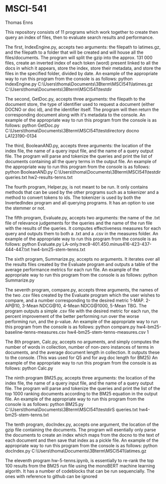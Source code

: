 # MSCI-541

Thomas Enns

This repository consists of 11 programs which work together to create then query an index of files, then to evaluate search results and performance.

The first, IndexEngine.py, accepts two arguments: the filepath to latimes.gz, and the filepath to a folder that will be created and will house all the files/documents. The program will split the gzip into the approx. 131 000 files, create an inverted index of each token (word) present linked to all the docs in which it appears, store the index, store their metadata, and store the files in the specified folder, divided by date.  An example of the appropriate way to run this program from the console is as follows:
python IndexEngine.py C:\Users\thoma\Documents\3Bterm\MSCI541\latimes.gz C:\Users\thoma\Documents\3Bterm\MSCI541\testdir

The second, GetDoc.py, accepts three arguments: the filepath to the document store, the type of identifier used to request a document (either DOCNO or doc id), and the identifier itself. The program will then return the corresponding document along with it's metadata to the console. An example of the appropriate way to run this program from the console is as follows:
python GetDoc.py C:\Users\thoma\Documents\3Bterm\MSCI541\testdirectory docno LA123190-0134

The third, BooleanAND.py, accepts three arguments: the location of the index file, the name of a query input file, and the name of a query output file. The program will parse and tokenize the queries and print the list of documents containing all the query terms in the output file. An example of the appropriate way to run this program from the console is as follows:
python BooleanAND.py C:\Users\thoma\Documents\3Bterm\MSCI541\testdir queries.txt hw2-results-tenns.txt

The fourth program, Helper.py, is not meant to be run. It only contains methods that can be used by the other programs such as a tokenizer and a method to convert tokens to ids. The tokenizer is used by both the InvertedIndex program and all querying programs. It has an option to use the stemmer or not.

The fifth program, Evaluate.py, accepts two arguments: the name of the .txt file of relevance judgements for the queries and the name of the run file with the results of the queries. It computes effectiveness measures for each query and outputs them to both a .txt and a .csv in the measures folder. An example of the appropriate way to run this program from the console is as follows:
python Evaluate.py LA-only.trec8-401.450.minus416-423-437-444-447.txt hw4-bm25-stem-tenns.txt

The sixth program, Summarize.py, accepts no arguments. It iterates over all the results files created by the Evaluate program and outputs a table of the average performance metrics for each run file. An example of the appropriate way to run this program from the console is as follows:
python Summarize.py

The seventh program, compare.py, accepts three arguments, the names of the two .csv files created by the Evaluate program which the user wishes to compare, and a number corresponding to the desired metric 1-MAP. 2-AP@10, 3-Mean NDCG@10, 4-Mean NDCG@1000, 5-Mean TBG. The program outputs a simple .csv file with the desired metric for each run, the percent improvement of the better performing run over the worse performing run, and the p-value. An example of the appropriate way to run this program from the console is as follows:
python compare.py hw4-bm25-baseline-tenns-measures.csv hw4-bm25-stem-tenns-measures.csv 1

The 8th program, Calc.py, accepts no arguments, and simply computes the number of words in collection, number of non-zero instances of terms in documents, and the average document length in collection. It outputs these to the console. (This was used for Q5 and for avg doc length for BM25) An example of the appropriate way to run this program from the console is as follows:
python Calc.py

The ninth program BM25.py, accepts three arguments: the location of the index file, the name of a query input file, and the name of a query output file. The program will parse and tokenize the queries and print the list of the top 1000 ranking documents according to the BM25 equation in the output file. An example of the appropriate way to run this program from the console is as follows: 
python BM25.py C:\Users\thoma\Documents\3Bterm\MSCI541\testdirS queries.txt hw4-bm25-stem-tenns.txt

The tenth program, docIndex.py, accepts one argument, the location of the gzip file containing the documents. The program will esentially only parse the documents to create an index which maps from the docno to the text of each document and then save that index as a pickle file. An example of the appropriate way to run this program from the console is as follows:
python docIndex.py C:\Users\thoma\Documents\3Bterm\MSCI541\latimes.gz 

The eleventh program hw-5-tenns.ipynb, is essentially to re-rank the top 100 results from the BM25 run file using the monoBERT machine learning algorith. It has a number of codeblocks that can be run sequencially. The ones with reference to github can be ignored



